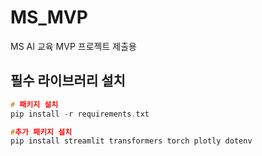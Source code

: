 # MS_MVP
MS AI 교육 MVP 프로젝트 제출용

## 필수 라이브러리 설치 
``` C
# 패키지 설치
pip install -r requirements.txt

#추가 패키지 설치
pip install streamlit transformers torch plotly dotenv
```


